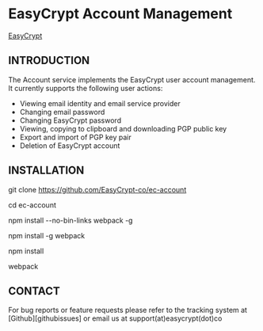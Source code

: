EasyCrypt Account Management
==================================================================
[EasyCrypt](https://easycrypt.co)


INTRODUCTION
------------
The Account service implements the EasyCrypt user account management. It currently supports the following user actions:

- Viewing email identity and email service provider
- Changing email password
- Changing EasyCrypt password
- Viewing, copying to clipboard and downloading PGP public key
- Export and import of PGP key pair
- Deletion of EasyCrypt account


INSTALLATION
------------
git clone https://github.com/EasyCrypt-co/ec-account

cd ec-account

npm install --no-bin-links webpack -g

npm install -g webpack

npm install

webpack


CONTACT
-------
For bug reports or feature requests please refer to the tracking system
at [Github][githubissues] or email us at support(at)easycrypt(dot)co

